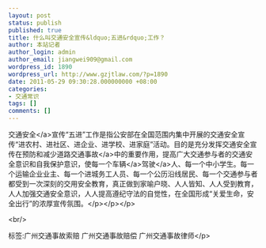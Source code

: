```yaml
---
layout: post
status: publish
published: true
title: 什么叫交通安全宣传&ldquo;五进&rdquo;工作？
author: 本站记者
author_login: admin
author_email: jiangwei909@gmail.com
wordpress_id: 1890
wordpress_url: http://www.gzjtlaw.com/?p=1890
date: 2011-05-29 09:30:28.000000000 +08:00
categories:
- 交通常识
tags: []
comments: []
---
```

<p><a>交通安全<&#47;a>宣传&ldquo;五进&rdquo;工作是指公安部在全国范围内集中开展的交通安全宣传&ldquo;进农村、进社区、进企业、进学校、进家庭&rdquo;活动。目的是充分发挥交通安全宣传在预防和减少道路<a>交通事故<&#47;a>中的重要作用，提高广大交通参与者的交通安全意识和自我保护意识，使每一个<a>车辆<&#47;a><a>驾驶<&#47;a>人、每一个中小学生。每一个运输企业业主、每一个进城务工人员、每一个公历沿线居民、每一个交通参与者都受到一次深刻的交用安全教育，真正做到家喻户晓、人人皆知、人人受到教育，人人加强交通安全意识，人人提高遵纪守法的自觉性，在全国形成&ldquo;关爱生命，安全出行&rdquo;的浓厚宣传氛围。<&#47;p><&#47;p><&#47;p><br&#47;><p>标签:广州交通事故索赔 广州交通事故赔偿 广州交通事故律师<&#47;p>
